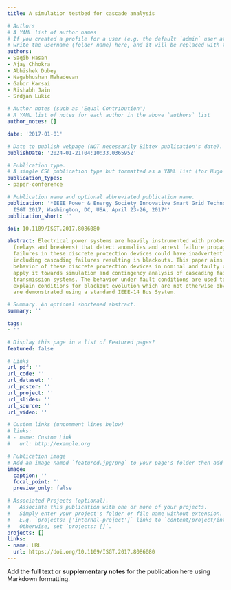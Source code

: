 ```yaml
---
title: A simulation testbed for cascade analysis

# Authors
# A YAML list of author names
# If you created a profile for a user (e.g. the default `admin` user at `content/authors/admin/`), 
# write the username (folder name) here, and it will be replaced with their full name and linked to their profile.
authors:
- Saqib Hasan
- Ajay Chhokra
- Abhishek Dubey
- Nagabhushan Mahadevan
- Gabor Karsai
- Rishabh Jain
- Srdjan Lukic

# Author notes (such as 'Equal Contribution')
# A YAML list of notes for each author in the above `authors` list
author_notes: []

date: '2017-01-01'

# Date to publish webpage (NOT necessarily Bibtex publication's date).
publishDate: '2024-01-21T04:10:33.036595Z'

# Publication type.
# A single CSL publication type but formatted as a YAML list (for Hugo requirements).
publication_types:
- paper-conference

# Publication name and optional abbreviated publication name.
publication: '*IEEE Power & Energy Society Innovative Smart Grid Technologies Conference,
  ISGT 2017, Washington, DC, USA, April 23-26, 2017*'
publication_short: ''

doi: 10.1109/ISGT.2017.8086080

abstract: Electrical power systems are heavily instrumented with protection assemblies
  (relays and breakers) that detect anomalies and arrest failure propagation. However,
  failures in these discrete protection devices could have inadvertent consequences,
  including cascading failures resulting in blackouts. This paper aims to model the
  behavior of these discrete protection devices in nominal and faulty conditions and
  apply it towards simulation and contingency analysis of cascading failures in power
  transmission systems. The behavior under fault conditions are used to identify and
  explain conditions for blackout evolution which are not otherwise obvious. The results
  are demonstrated using a standard IEEE-14 Bus System.

# Summary. An optional shortened abstract.
summary: ''

tags:
- ''

# Display this page in a list of Featured pages?
featured: false

# Links
url_pdf: ''
url_code: ''
url_dataset: ''
url_poster: ''
url_project: ''
url_slides: ''
url_source: ''
url_video: ''

# Custom links (uncomment lines below)
# links:
# - name: Custom Link
#   url: http://example.org

# Publication image
# Add an image named `featured.jpg/png` to your page's folder then add a caption below.
image:
  caption: ''
  focal_point: ''
  preview_only: false

# Associated Projects (optional).
#   Associate this publication with one or more of your projects.
#   Simply enter your project's folder or file name without extension.
#   E.g. `projects: ['internal-project']` links to `content/project/internal-project/index.md`.
#   Otherwise, set `projects: []`.
projects: []
links:
- name: URL
  url: https://doi.org/10.1109/ISGT.2017.8086080
---
```


Add the **full text** or **supplementary notes** for the publication here using Markdown formatting.
